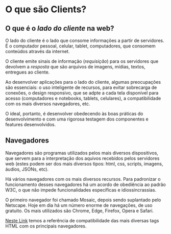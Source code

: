 # O que são Clients?

## O que é o *lado do cliente* na web?

O lado do cliente é o lado que consome informações a partir de servidores. É o computador pessoal, celular, tablet, computadores, que consomem conteúdos através da internet.

O cliente emite sinais de informação (*requisição*) para os servidores que devolvem a *resposta* que são arquivos de imagens, mídias, textos, entregues ao cliente.

Ao desenvolver aplicações para o lado do cliente, algumas preocupações são essenciais: o uso inteligente de recursos, para evitar sobrecarga de conexões, o design responsivo, que se adpte a cada tela disponível para acesso (computadores e notebooks, tablets, celulares), a compatibilidade com os mais diversos navegadores, etc.

O ideal, portanto, é desenvolver obedecendo às boas práticas do desenvolvimento e com uma rigorosa testagem dos componentes e features desenvolvidos.

## Navegadores

Navegadores são programas utilizados pelos mais diversos dispositivos, que servem para a interpretação dos aquivos recebidos pelos servidores web (estes podem ser dos mais diversos tipos: html, css, scripts, imagens, áudios, JSONs, etc).

Há vários navegadores com os mais diversos recursos. Para padronizar o funcionamento desses navegadores há um acordo de obediência ao padrão W3C, o que não impede funcionalidades específicas e idiossincrassias.

O primeiro navegador foi chamado Mosaic, depois sendo suplantado pelo Netscape. Hoje em dia há um número enorme de navegações, de uso gratuito. Os mais utilizados são Chrome, Edge, Firefox, Opera e Safari.

[Neste Link](https://www.w3schools.com/tags/ref_html_browsersupport.asp) temos a referência de compatibilidade das mais diversas tags HTML com os principais navegadores.
